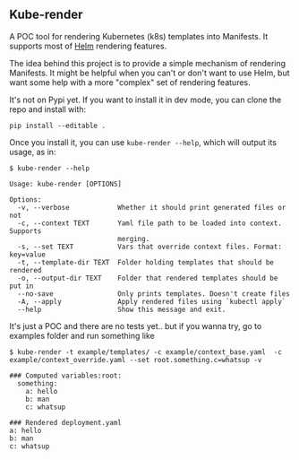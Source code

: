 ## Kube-render

A POC tool for rendering Kubernetes (k8s) templates into Manifests.
It supports most of [Helm](https://github.com/kubernetes/helm) rendering features.

The idea behind this project is to provide a simple mechanism of rendering Manifests.
It might be helpful when you can't or don't want to use Helm, but want some help with a more "complex" set of rendering features.

It's not on Pypi yet. If you want to install it in dev mode, you can clone the repo and install with:
```
pip install --editable .
```

Once you install it, you can use `kube-render --help`, which will output its usage, as in:

```
$ kube-render --help

Usage: kube-render [OPTIONS]

Options:
  -v, --verbose            Whether it should print generated files or not
  -c, --context TEXT       Yaml file path to be loaded into context. Supports
                           merging.
  -s, --set TEXT           Vars that override context files. Format: key=value
  -t, --template-dir TEXT  Folder holding templates that should be rendered
  -o, --output-dir TEXT    Folder that rendered templates should be put in
  --no-save                Only prints templates. Doesn't create files
  -A, --apply              Apply rendered files using `kubectl apply`
  --help                   Show this message and exit.
```

It's just a POC and there are no tests yet.. but if you wanna try, go to examples folder and run something like
```
$ kube-render -t example/templates/ -c example/context_base.yaml  -c example/context_override.yaml --set root.something.c=whatsup -v

### Computed variables:root:
  something:
    a: hello
    b: man
    c: whatsup

### Rendered deployment.yaml
a: hello
b: man
c: whatsup
```

